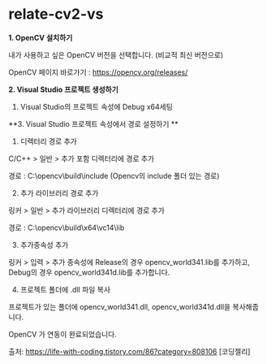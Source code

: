 # relate-cv2-vs
**1. OpenCV 설치하기**

내가 사용하고 싶은 OpenCV 버전을 선택합니다. (비교적 최신 버전으로) 

OpenCV 페이지 바로가기 : https://opencv.org/releases/

**2. Visual Studio 프로젝트 생성하기**

1) Visual Studio의 프로젝트 속성에 Debug x64세팅

**3. Visual Studio 프로젝트 속성에서 경로 설정하기
**
 

1) 디렉터리 경로 추가

C/C++ > 일반 > 추가 포함 디렉터리에 경로 추가 

경로 : C:\opencv\build\include (Opencv의 include 폴더 있는 경로)

 

2) 추가 라이브러리 경로 추가

링커 > 일반 > 추가 라이브러리 디렉터리에 경로 추가

경로 : C:\opencv\build\x64\vc14\lib

 

3) 추가종속성 추가 

링커 > 입력 > 추가 종속성에 Release의 경우 opencv_world341.lib를 추가하고, Debug의 경우 opencv_world341d.lib를 추가합니다.

 

4) 프로젝트 폴더에 .dll 파일 복사

프로젝트가 있는 폴더에 opencv_world341.dll, opencv_world341d.dll을 복사해줍니다. 

OpenCV 가 연동이 완료되었습니다. 



출처: https://life-with-coding.tistory.com/86?category=808106 [코딩젤리]
